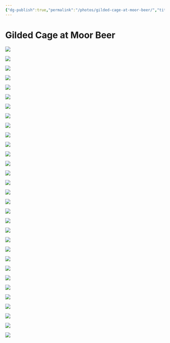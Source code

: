 ```yaml
---
{"dg-publish":true,"permalink":"/photos/gilded-cage-at-moor-beer/","title":"Gilded Cage at Moor Beer","noteIcon":""}
---
```



# Gilded Cage at Moor Beer

![](https://i.imgur.com/od2orM6.jpeg)

![](https://i.imgur.com/ZVnageW.jpeg)

![](https://i.imgur.com/94EfQmj.jpeg)

![](https://i.imgur.com/lgY9si3.jpeg)

![](https://i.imgur.com/XRcIt37.jpeg)

![](https://i.imgur.com/P6V6M3Z.jpeg)

![](https://i.imgur.com/9lmgyVb.jpeg)

![](https://i.imgur.com/BGKspil.jpeg)

![](https://i.imgur.com/anpk53Y.jpeg)

![](https://i.imgur.com/35pGHej.jpeg)

![](https://i.imgur.com/Nt2vFBG.jpeg)

![](https://i.imgur.com/QBHCaoW.jpeg)

![](https://i.imgur.com/48JXqAS.jpeg)

![](https://i.imgur.com/a61TSFR.jpeg)

![](https://i.imgur.com/rv5qYA5.jpeg)

![](https://i.imgur.com/T5oOCPh.jpeg)

![](https://i.imgur.com/cVae3yU.jpeg)

![](https://i.imgur.com/J9oKsPH.jpeg)

![](https://i.imgur.com/q00b0Wy.jpeg)

![](https://i.imgur.com/nlmFQHI.jpeg)

![](https://i.imgur.com/JLe3Ofm.jpeg)

![](https://i.imgur.com/tUSs4y9.jpeg)

![](https://i.imgur.com/jB59Qyi.jpeg)

![](https://i.imgur.com/mjPkDLQ.jpeg)

![](https://i.imgur.com/JNVMwmR.jpeg)

![](https://i.imgur.com/RPELBhq.jpeg)

![](https://i.imgur.com/WWv7iKt.jpeg)

![](https://i.imgur.com/3c7POCU.jpeg)

![](https://i.imgur.com/OjwwxWi.jpeg)

![](https://i.imgur.com/vt4KBGu.jpeg)

![](https://i.imgur.com/yUWWumk.jpeg)
